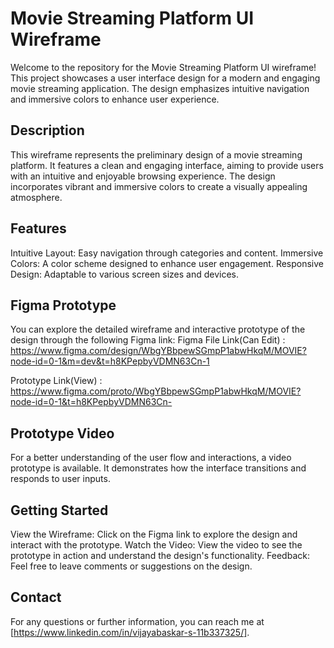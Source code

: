 # Movie Streaming Platform UI Wireframe
 Welcome to the repository for the Movie Streaming Platform UI wireframe! This project showcases a user interface design for a modern and engaging movie streaming application. The design emphasizes intuitive 
 navigation and immersive colors to enhance user experience.
## Description
 This wireframe represents the preliminary design of a movie streaming platform. It features a clean and engaging interface, aiming to provide users with an intuitive and enjoyable browsing experience. The design 
 incorporates vibrant and immersive colors to create a visually appealing atmosphere.
## Features
 Intuitive Layout: Easy navigation through categories and content.
 Immersive Colors: A color scheme designed to enhance user engagement.
 Responsive Design: Adaptable to various screen sizes and devices.
## Figma Prototype
 You can explore the detailed wireframe and interactive prototype of the design through the following Figma link: 
 Figma File Link(Can Edit) : https://www.figma.com/design/WbgYBbpewSGmpP1abwHkqM/MOVIE?node-id=0-1&m=dev&t=h8KPepbyVDMN63Cn-1
 
 Prototype Link(View) : https://www.figma.com/proto/WbgYBbpewSGmpP1abwHkqM/MOVIE?node-id=0-1&t=h8KPepbyVDMN63Cn-
## Prototype Video
  For a better understanding of the user flow and interactions, a video prototype is available. It demonstrates how the interface transitions and responds to user inputs.
## Getting Started
  View the Wireframe: Click on the Figma link to explore the design and interact with the prototype.
  Watch the Video: View the video to see the prototype in action and understand the design's functionality.
  Feedback: Feel free to leave comments or suggestions on the design.
## Contact
  For any questions or further information, you can reach me at [https://www.linkedin.com/in/vijayabaskar-s-11b337325/].
